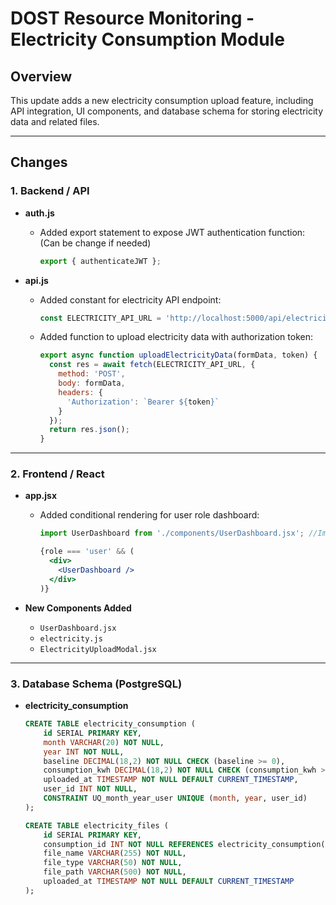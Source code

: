 # DOST Resource Monitoring - Electricity Consumption Module

## Overview

This update adds a new electricity consumption upload feature, including API integration, UI components, and database schema for storing electricity data and related files.

---

## Changes

### 1. Backend / API

- **auth.js**
  - Added export statement to expose JWT authentication function: (Can be change if needed)
    ```js
    export { authenticateJWT };
    ```

- **api.js**
  - Added constant for electricity API endpoint:
    ```js
    const ELECTRICITY_API_URL = 'http://localhost:5000/api/electricity';
    ```
  - Added function to upload electricity data with authorization token:
    ```js
    export async function uploadElectricityData(formData, token) {
      const res = await fetch(ELECTRICITY_API_URL, {
        method: 'POST',
        body: formData,
        headers: {
          'Authorization': `Bearer ${token}`
        }
      });
      return res.json();
    }
    ```

---

### 2. Frontend / React

- **app.jsx**
  - Added conditional rendering for user role dashboard:
    ```jsx
    import UserDashboard from './components/UserDashboard.jsx'; //Import for User Dashboard

    {role === 'user' && (
      <div>
        <UserDashboard />
      </div>
    )}
    ```
  
- **New Components Added**
  - `UserDashboard.jsx`
  - `electricity.js`
  - `ElectricityUploadModal.jsx`

---

### 3. Database Schema (PostgreSQL)

- **electricity_consumption**
  ```sql
  CREATE TABLE electricity_consumption (
      id SERIAL PRIMARY KEY,
      month VARCHAR(20) NOT NULL,
      year INT NOT NULL,
      baseline DECIMAL(18,2) NOT NULL CHECK (baseline >= 0),
      consumption_kwh DECIMAL(18,2) NOT NULL CHECK (consumption_kwh >= 0),
      uploaded_at TIMESTAMP NOT NULL DEFAULT CURRENT_TIMESTAMP,
      user_id INT NOT NULL,
      CONSTRAINT UQ_month_year_user UNIQUE (month, year, user_id)
  );
  ```
  ```sql
  CREATE TABLE electricity_files (
      id SERIAL PRIMARY KEY,
      consumption_id INT NOT NULL REFERENCES electricity_consumption(id) ON DELETE CASCADE,
      file_name VARCHAR(255) NOT NULL,
      file_type VARCHAR(50) NOT NULL,
      file_path VARCHAR(500) NOT NULL,
      uploaded_at TIMESTAMP NOT NULL DEFAULT CURRENT_TIMESTAMP
  );
  ```
